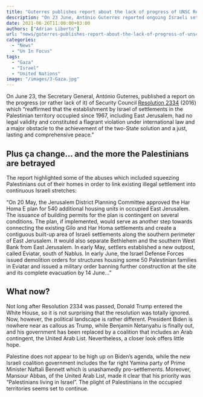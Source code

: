 ```yaml
---
title: "Guterres publishes report about the lack of progress of UNSC Resolution 2334"
description: "On 23 June, António Guterres reported ongoing Israeli settlement expansion and Palestinian displacement, despite Security Council Resolution 2334 and recent political shifts."
date: 2021-06-26T11:00:00+03:00
authors: ["Adrian Liberto"]
url: "news/guterres-publishes-report-about-the-lack-of-progress-of-unsc-resolution-2334"
categories: 
  - "News"
  - "Un In Focus"
tags: 
  - "Gaza"
  - "Israel"
  - "United Nations"
image: "/images/3-Gaza.jpg"
---
```


On June 23, the Secretary General, António Guterres, published a report on the progress (or rather lack of it) of Security Council [Resolution 2334](https://www.un.org/webcast/pdfs/SRES2334-2016.pdf) (2016) which “reaffirmed that the establishment by Israel of settlements in the Palestinian territory occupied since 1967, including East Jerusalem, had no legal validity and constituted a flagrant violation under international law and a major obstacle to the achievement of the two-State solution and a just, lasting and comprehensive peace.”

## Plus ça change… and the more the Palestinians are betrayed

The report highlighted some of the abuses which included squeezing Palestinians out of their homes in order to link existing illegal settlement into continuous Israeli stretches:

“On 20 May, the Jerusalem District Planning Committee approved the Har Homa E plan for 540 additional housing units in occupied East Jerusalem. The issuance of building permits for the plan is contingent on several conditions. The plan, if implemented, would serve as another step towards connecting the existing Gilo and Har Homa settlements and create a contiguous built-up area of Israeli settlements along the southern perimeter of East Jerusalem. It would also separate Bethlehem and the southern West Bank from East Jerusalem. In early May, settlers established a new outpost, called Eviatar, south of Nablus. In early June, the Israel Defense Forces issued demolition orders for structures housing some 50 Palestinian families in Eviatar and issued a military order banning further construction at the site and its complete evacuation by 14 June...”

## What now?

Not long after Resolution 2334 was passed, Donald Trump entered the White House, so it is not surprising that the resolution was totally ignored. Now, however, the political landscape is rather different. President Biden is nowhere near as callous as Trump, while Benjamin Netanyahu is finally out, and his government has been replaced by a coalition that includes an Arab contingent, the United Arab List. Nevertheless, a closer look offers little hope.

Palestine does not appear to be high up on Biden’s agenda, while the new Israeli coalition government includes the far right Yamina party of Prime Minister Naftali Bennett which is unashamedly pro-settlements. Moreover, Mansour Abbas, of the United Arab List, made it clear that his priority was “Palestinians living in Israel”. The plight of Palestinians in the occupied territories seems set to continue.
